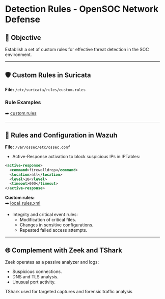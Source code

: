 # Detection Rules - OpenSOC Network Defense

## 🔎 Objective
Establish a set of custom rules for effective threat detection in the SOC environment.

---

## 🛡️ Custom Rules in Suricata

**File:** `/etc/suricata/rules/custom.rules`

### Rule Examples

➡️ [custom.rules](suricata/custom.rules)

---

## 🔧 Rules and Configuration in Wazuh

**File:** `/var/ossec/etc/ossec.conf`

- Active-Response activation to block suspicious IPs in IPTables:
```xml
<active-response>
  <command>firewalldrop</command>
  <location>all</location>
  <level>10</level>
  <timeout>600</timeout>
</active-response>
```
**Custom rules:**  
➡️ [local_rules.xml](wazuh/local_rules.xml)

- Integrity and critical event rules:
  - Modification of critical files.
  - Changes in sensitive configurations.
  - Repeated failed access attempts.

---

## 🌐 Complement with Zeek and TShark

Zeek operates as a passive analyzer and logs:
- Suspicious connections.
- DNS and TLS analysis.
- Unusual port activity.

TShark used for targeted captures and forensic traffic analysis.
